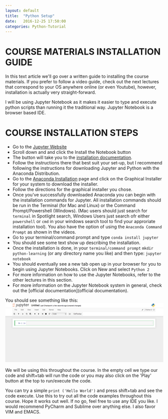 ```yaml
---
layout: default
title:  "Python Setup"
date:   2016-12-25 17:50:00
categories: Python-Tutorial
---
```



# COURSE MATERIALS INSTALLATION GUIDE

In this text article we'll go over a written guide to installing the course materials. If you prefer to follow a video guide, check out the next lectures that correspond to your OS anywhere online (or even Youtube), however, installation is actually very straight-forward.

I will be using Jupyter Notebook as it makes it easier to type and execute python scripts than running it the traditional way. Jupyter Notebook is a browser based IDE. 

# COURSE INSTALLATION STEPS

* Go to the [Jupyter Website](http://jupyter.org)
* Scroll down and and click the Install the Notebook button
* The button will take you to the [installation documentation](http://jupyter.readthedocs.org/en/latest/install.html).
* Follow the instructions there that best suit your set-up, but I recommend following the instructions for downloading Jupyter and Python with the Anaconda Distribution.
* Go to the [Anaconda Installation](https://www.continuum.io/downloads) page and click on the Graphical Installer for your system to download the installer.
* Follow the directions for the graphical installer you chose.
* Once you've successfully downloaded Anaconda you can begin with the installation commands for Jupyter. All installation commands should be run in the Terminal (for Mac and Linux) or the Command Prompt/Powershell (Windows). (Mac users should just search for `terminal` in Spotlight search, Windows Users just search ofr either `powershell` or `cmd` in your windows search tool to find your approriate installation tool). You also have the option of using the `Anaconda Command Prompt` as shown in the videos.
* Go to your terminal/command prompt and type `conda install jupyter`
* You should see some text show up describing the installation.
* Once the installation is done, in your `terminal/command prompt` `mkdir python-learning` (or any directory name you like) and then type: `jupyter notebook`
* You should eventually see a new tab open up in your browser for you to begin using Jupyter Notebooks. Click on New and select `Python 2`
* For more information on how to use the Jupyter Notebooks, refer to the other lectures in this section.
* For more information on the Jupyter Notebook system in general, check out the [official documentation](official documentation).

You should see something like this:![alt text](/src/images/jupyter.png)

We will be using this throughout the course. In the empty cell we type our code and shift+tab will run the code or you may also click on the 'Play' button at the top to run/execute the code.

You can try a simple ```print ('Hello World')``` and press shift+tab and see the code execute. Use this to try out all the code examples throughout this course. Hope it works out well. If no go, feel free to use any IDE you like. I would recommend PyCharm and Sublime over anything else. I also favor VIM and EMACS.